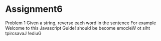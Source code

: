# Assignment6
Problem 1
Given a string, reverse each word in the sentence
For example Welcome to this Javascript Guide! should be become emocleW ot siht tpircsavaJ !ediuG
